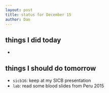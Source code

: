 ```yaml
---
layout: post
title: status for December 15
author: Dan
---
```


## things I did today

* 

## things I should do tomorrow

* `sicb16`: keep at my SICB presentation 
* `lab`: read some blood slides from Peru 2015

<i class="fa fa-heart" style="color:pink"> </i>

